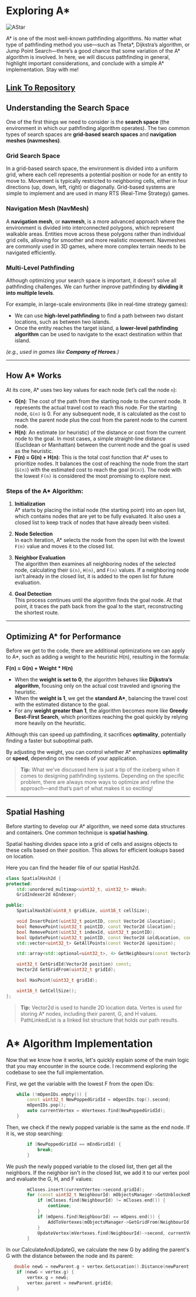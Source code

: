 

# Exploring A*

![AStar](AStar.gif)

A* is one of the most well-known pathfinding algorithms. No matter what type of pathfinding method you use—such as Theta*, Dijkstra’s algorithm, or Jump Point Search—there’s a good chance that some variation of the A* algorithm is involved. In here, we will discuss pathfinding in general, highlight important considerations, and conclude with a simple A* implementation. Stay with me!

[Link To Repository](https://github.com/MrHaloka/AStar)
---

## Understanding the Search Space

One of the first things we need to consider is the **search space** (the environment in which our pathfinding algorithm operates). The two common types of search spaces are **grid-based search spaces** and **navigation meshes (navmeshes)**.

### Grid Search Space
In a grid-based search space, the environment is divided into a uniform grid, where each cell represents a potential position or node for an entity to move to. Movement is typically restricted to neighboring cells, either in four directions (up, down, left, right) or diagonally. Grid-based systems are simple to implement and are used in many RTS (Real-Time Strategy) games.

### Navigation Mesh (NavMesh)
A **navigation mesh**, or **navmesh**, is a more advanced approach where the environment is divided into interconnected polygons, which represent walkable areas. Entities move across these polygons rather than individual grid cells, allowing for smoother and more realistic movement. Navmeshes are commonly used in 3D games, where more complex terrain needs to be navigated efficiently.

### Multi-Level Pathfinding
Although optimizing your search space is important, it doesn’t solve all pathfinding challenges. We can further improve pathfinding by **dividing it into multiple levels**. 

For example, in large-scale environments (like in real-time strategy games):
- We can use **high-level pathfinding** to find a path between two distant locations, such as between two islands.
- Once the entity reaches the target island, a **lower-level pathfinding algorithm** can be used to navigate to the exact destination within that island.

*(e.g., used in games like **Company of Heroes**.)*


---

## How A* Works

At its core, A* uses two key values for each node (let’s call the node `n`):

- **G(n)**: The cost of the path from the starting node to the current node. It represents the actual travel cost to reach this node. For the starting node, `G(n)` is 0. For any subsequent node, it is calculated as the cost to reach the parent node plus the cost from the parent node to the current node.
- **H(n)**: An estimate (or heuristic) of the distance or cost from the current node to the goal. In most cases, a simple straight-line distance (Euclidean or Manhattan) between the current node and the goal is used as the heuristic.
- **F(n) = G(n) + H(n)**: This is the total cost function that A* uses to prioritize nodes. It balances the cost of reaching the node from the start (`G(n)`) with the estimated cost to reach the goal (`H(n)`). The node with the lowest `F(n)` is considered the most promising to explore next.

### Steps of the A* Algorithm:

1. **Initialization**  
   A* starts by placing the initial node (the starting point) into an open list, which contains nodes that are yet to be fully evaluated. It also uses a closed list to keep track of nodes that have already been visited.

2. **Node Selection**  
   In each iteration, A* selects the node from the open list with the lowest `F(n)` value and moves it to the closed list.

3. **Neighbor Evaluation**  
   The algorithm then examines all neighboring nodes of the selected node, calculating their `G(n)`, `H(n)`, and `F(n)` values. If a neighboring node isn’t already in the closed list, it is added to the open list for future evaluation.

4. **Goal Detection**  
   This process continues until the algorithm finds the goal node. At that point, it traces the path back from the goal to the start, reconstructing the shortest route.


---

## Optimizing A* for Performance

Before we get to the code, there are additional optimizations we can apply to A*, such as adding a weight to the heuristic H(n), resulting in the formula:

**F(n) = G(n) + Weight * H(n)**

- When the **weight is set to 0**, the algorithm behaves like **Dijkstra’s algorithm**, focusing only on the actual cost traveled and ignoring the heuristic.
- When the **weight is 1**, we get the **standard A\***, balancing the travel cost with the estimated distance to the goal.
- For any **weight greater than 1**, the algorithm becomes more like **Greedy Best-First Search**, which prioritizes reaching the goal quickly by relying more heavily on the heuristic. 

Although this can speed up pathfinding, it sacrifices **optimality**, potentially finding a faster but suboptimal path.

By adjusting the weight, you can control whether A* emphasizes **optimality** or **speed**, depending on the needs of your application.

> **Tip:** What we've discussed here is just a tip of the iceberg when it comes to designing pathfinding systems. Depending on the specific problem, there are always more ways to optimize and refine the approach—and that’s part of what makes it so exciting!


---

## Spatial Hashing

Before starting to develop our A* algorithm, we need some data structures and containers. One common technique is **spatial hashing**.

Spatial hashing divides space into a grid of cells and assigns objects to these cells based on their position. This allows for efficient lookups based on location.

Here you can find the header file of our spatial Hash2d.

```cpp
class SpatialHash2d {
protected:
    std::unordered_multimap<uint32_t, uint32_t> mHash;
    GridIndexer2d mIndexer;

public:
    SpatialHash2d(uint8_t gridSize, uint16_t cellSize);

    void InsertPoint(uint32_t pointID, const Vector2d &location);
    bool RemovePoint(uint32_t pointID, const Vector2d &location);
    bool RemovePoint(uint32_t indexId, uint32_t pointID);
    bool UpdatePoint(uint32_t pointID, const Vector2d &oldLocation, const Vector2d &currentLocation);
    std::vector<uint32_t> GetAllPoints(const Vector2d &position);

    std::array<std::optional<uint32_t>, 4> GetNeighbours(const Vector2d &position);

    uint32_t GetGridId(Vector2d position) const;
    Vector2d GetGridFrom(uint32_t gridId);

    bool HasPoint(uint32_t gridId);

    uint16_t GetCellSize();
};

```

> **Tip:** Vector2d is used to handle 2D location data. Vertex is used for storing A* nodes, including their parent, G, and H values. PathLinkedList is a linked list structure that holds our path results.


# A* Algorithm Implementation

Now that we know how it works, let's quickly explain some of the main logic that you may encounter in the source code. I recommend exploring the codebase to see the full implementation.

First, we get the variable with the lowest F from the open IDs:

```cpp
    while (!mOpenIDs.empty()) {
        const uint32_t NewPoppedGridId = mOpenIDs.top().second;
        mOpenIDs.pop();
        auto currentVertex = mVertexes.find(NewPoppedGridId);
    }
```
Then, we check if the newly popped variable is the same as the end node. If it is, we stop searching:
```cpp
        if (NewPoppedGridId == mEndGridId) {
            break;
        }
```
We push the newly popped variable to the closed list, then get all the neighbors. If the neighbor isn't in the closed list, we add it to our vertex pool and evaluate the G, H, and F values:
```cpp
        mCloses.insert(currentVertex->second.gridId);
        for (const uint32_t NeighbourId: mObjectsManager->GetUnblockedNeighbours(currentVertex->second.GetLocation())) {
            if (mCloses.find(NeighbourId) != mCloses.end()) {
                continue;
            }
            if (mOpens.find(NeighbourId) == mOpens.end()) {
                AddToVertexes(mObjectsManager->GetGridFrom(NeighbourId));
            }
            UpdateVertex(mVertexes.find(NeighbourId)->second, currentVertex->second);
        }
```
In our CalculateAndUpdateG, we calculate the new G by adding the parent's G with the distance between the node and its parent:
```cpp
   double newG = newParent.g + vertex.GetLocation().Distance(newParent.GetLocation());
    if (newG < vertex.g) {
        vertex.g = newG;
        vertex.parent = newParent.gridId;
    }
```


